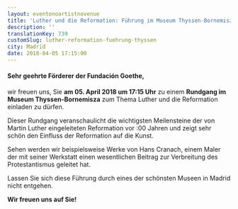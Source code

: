 ```yaml
---
layout: eventonoartistnovenue
title: 'Luther und die Reformation: Führung im Museum Thyssen-Bornemisza'
description: ''
translationKey: 739
customSlug: luther-reformation-fuehrung-thyssen
city: Madrid
date: 2018-04-05 17:15:00
---
```


<h4>Sehr geehrte Förderer der Fundación Goethe,</h4> wir freuen uns, Sie <strong>am 05. April 2018 um 17:15 Uhr</strong> zu einem <strong>Rundgang im Museum Thyssen-Bornemisza</strong> zum Thema Luther und die Reformation einladen zu dürfen.

Dieser Rundgang veranschaulicht die wichtigsten Meilensteine der von Martin Luther eingeleiteten Reformation vor :00 Jahren und zeigt sehr schön den Einfluss der Reformation auf die Kunst.

Sehen werden wir beispielsweise Werke von Hans Cranach, einem Maler der mit seiner Werkstatt einen wesentlichen Beitrag zur Verbreitung des Protestantismus geleitet hat.

Lassen Sie sich diese Führung durch eines der schönsten Museen in Madrid nicht entgehen.

<strong>Wir freuen uns auf Sie!</strong>
